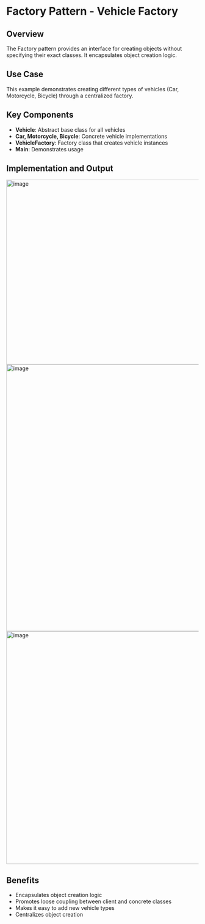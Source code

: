 # Factory Pattern - Vehicle Factory

## Overview
The Factory pattern provides an interface for creating objects without specifying their exact classes. It encapsulates object creation logic.

## Use Case
This example demonstrates creating different types of vehicles (Car, Motorcycle, Bicycle) through a centralized factory.

## Key Components
- **Vehicle**: Abstract base class for all vehicles
- **Car, Motorcycle, Bicycle**: Concrete vehicle implementations
- **VehicleFactory**: Factory class that creates vehicle instances
- **Main**: Demonstrates usage

## Implementation and Output

<img width="1360" height="482" alt="image" src="https://github.com/user-attachments/assets/b9b1c325-a2fe-48c9-b7e9-2f1b8dab41b0" />

<img width="1262" height="697" alt="image" src="https://github.com/user-attachments/assets/bce72a93-bc02-4c60-a7f5-8ad36cf3ee04" />

<img width="1308" height="608" alt="image" src="https://github.com/user-attachments/assets/42ba3dfa-6472-4644-969b-ef5bba285d16" />




## Benefits
- Encapsulates object creation logic
- Promotes loose coupling between client and concrete classes
- Makes it easy to add new vehicle types
- Centralizes object creation


